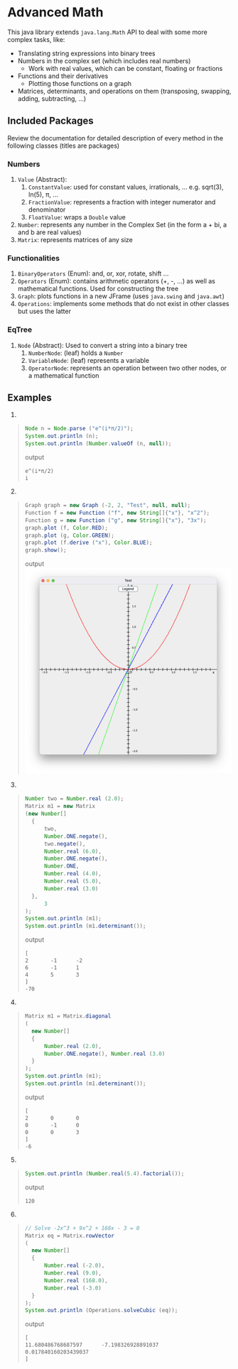 # Advanced Math

This java library extends `java.lang.Math` API to deal with some more complex tasks, like:
- Translating string expressions into binary trees
- Numbers in the complex set (which includes real numbers)
	- Work with real values, which can be constant, floating or fractions
- Functions and their derivatives
	- Plotting those functions on a graph
- Matrices, determinants, and operations on them (transposing, swapping, adding, subtracting, ...)

## Included Packages

Review the documentation for detailed description of every method in the following classes (titles are packages)

### Numbers
1. `Value` (Abstract): 
	1. `ConstantValue`: used for constant values, irrationals, ... e.g. sqrt(3), ln(5), π, ...
	1. `FractionValue`: represents a fraction with integer numerator and denominator
	1. `FloatValue`: wraps a `Double` value
1. `Number`: represents any number in the Complex Set (in the form a + bi, a and b are real values)
1. `Matrix`: represents matrices of any size

### Functionalities
1. `BinaryOperators` (Enum): and, or, xor, rotate, shift ...
1. `Operators` (Enum): contains arithmetic operators (+, -, ...) as well as mathematical functions. Used for constructing the tree
1. `Graph`: plots functions in a new JFrame (uses `java.swing` and `java.awt`)
1. `Operations`: implements some methods that do not exist in other classes but uses the latter

### EqTree
1. `Node` (Abstract): Used to convert a string into a binary tree
	1. `NumberNode`: (leaf) holds a `Number`
	1. `VariableNode`: (leaf) represents a variable
	1. `OperatorNode`: represents an operation between two other nodes, or a mathematical function

## Examples

1. 
>
>```java
>Node n = Node.parse ("e^(i*π/2)");
>System.out.println (n);
>System.out.println (Number.valueOf (n, null));
>```
> output
>```
> e^(i*π/2)
> i
>```

2. 
>
>```java
>Graph graph = new Graph (-2, 2, "Test", null, null);    
>Function f = new Function ("f", new String[]{"x"}, "x^2");
>Function g = new Function ("g", new String[]{"x"}, "3x");
>graph.plot (f, Color.RED);
>graph.plot (g, Color.GREEN);
>graph.plot (f.derive ("x"), Color.BLUE);
>graph.show();
>```
> output
> ![](Graph_demo.png)

3. 
>
>```java
>Number two = Number.real (2.0);
>Matrix m1 = new Matrix 
>(new Number[]
>	{
>		two,
>		Number.ONE.negate(),
>		two.negate(),
>		Number.real (6.0),
>		Number.ONE.negate(),
>		Number.ONE,
>		Number.real (4.0),
>		Number.real (5.0),
>		Number.real (3.0)
>	},
>		3
>);
>System.out.println (m1);
>System.out.println (m1.determinant());
>```
> output
>```
>[
>2       -1      -2
>6       -1      1
>4       5       3
>]
>-70
>```

4. 
>```java
>Matrix m1 = Matrix.diagonal
>(
>	new Number[]
>	{
>		Number.real (2.0), 
>		Number.ONE.negate(), Number.real (3.0)
>	}
>);
>System.out.println (m1);
>System.out.println (m1.determinant());
>```
> output
>```
>[
>2       0       0
>0       -1      0
>0       0       3
>]
>-6
>```

5. 
>```java
>System.out.println (Number.real(5.4).factorial()); 
>```
> output
>```
>120
>```

6. 
>```java
>// Solve -2x^3 + 9x^2 + 168x - 3 = 0
>Matrix eq = Matrix.rowVector
>(
>	new Number[]
>	{
>		Number.real (-2.0),
>		Number.real (9.0),
>		Number.real (168.0),
>		Number.real (-3.0)
>	}
>);
>System.out.println (Operations.solveCubic (eq));
>```
> output
>```
>[
>11.680486768687597      -7.198326928891037      0.017840160203439037
>]
>```